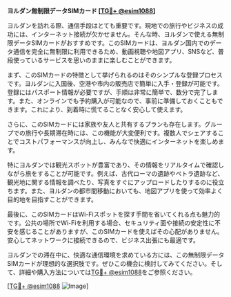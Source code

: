 **ヨルダン無制限データSIMカード [[TG💪+ @esim1088](https://t.me/s/esim1088)]**

ヨルダンを訪れる際、通信手段はとても重要です。現地での旅行やビジネスの成功には、インターネット接続が欠かせません。そんな時、ヨルダンで使える無制限データSIMカードがおすすめです。このSIMカードは、ヨルダン国内でのデータ通信を完全に無制限に利用できるため、動画視聴や地図アプリ、SNSなど、普段使っているサービスを思いのままに楽しむことができます。

まず、このSIMカードの特徴として挙げられるのはそのシンプルな登録プロセスです。ヨルダンに入国後、空港や市内の販売店で簡単に入手・登録が可能です。登録にはパスポート情報が必要ですが、手順は非常に簡単で、数分で完了します。また、オンラインでも予約購入が可能なので、事前に準備しておくこともできます。これにより、到着時に慌てることなく安心して使えます。

さらに、このSIMカードには家族や友人と共有するプランも存在します。グループでの旅行や長期滞在時には、この機能が大変便利です。複数人でシェアすることでコストパフォーマンスが向上し、みんなで快適にインターネットを楽しめます。

特にヨルダンでは観光スポットが豊富であり、その情報をリアルタイムで確認しながら旅をすることが可能です。例えば、古代ローマの遺跡やペトラ遺跡など、観光地に関する情報を調べたり、写真をすぐにアップロードしたりするのに役立ちます。また、ヨルダンの都市間移動においても、地図アプリを使って効率よく目的地を目指すことができます。

最後に、このSIMカードはWi-Fiスポットを探す手間を省いてくれる点も魅力的です。公共の場所でWi-Fiを利用する場合、セキュリティ面や接続の安定性に不安を感じることがありますが、このSIMカードを使えばその心配がありません。安心してネットワークに接続できるので、ビジネス出張にも最適です。

ヨルダンでの滞在中に、快適な通信環境を求めている方には、この無制限データSIMカードが理想的な選択肢です。ぜひこの機会に検討してみてください。そして、詳細や購入方法については[TG💪+ @esim1088](https://t.me/s/esim1088)をご参照ください。

[[TG💪+ @esim1088](https://t.me/s/esim1088) ![Image](https://i.postimg.cc/Y0z9fWf4/image.png)]